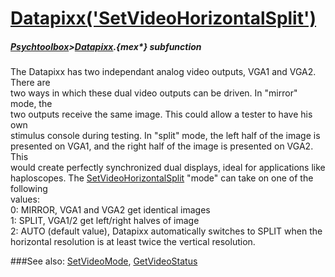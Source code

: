 # [Datapixx('SetVideoHorizontalSplit')](Datapixx-SetVideoHorizontalSplit) 
##### [Psychtoolbox](Pyschtoolbox)>[Datapixx](Datapixx).{mex*} subfunction


The Datapixx has two independant analog video outputs, VGA1 and VGA2. There are  
two ways in which these dual video outputs can be driven. In "mirror" mode, the  
two outputs receive the same image. This could allow a tester to have his own  
stimulus console during testing. In "split" mode, the left half of the image is  
presented on VGA1, and the right half of the image is presented on VGA2. This  
would create perfectly synchronized dual displays, ideal for applications like  
haploscopes. The [SetVideoHorizontalSplit](SetVideoHorizontalSplit) "mode" can take on one of the following  
values:  
   0: MIRROR, VGA1 and VGA2 get identical images  
   1: SPLIT, VGA1/2 get left/right halves of image  
   2: AUTO (default value), Datapixx automatically switches to SPLIT when the  
horizontal resolution is at least twice the vertical resolution.  
  


###See also:
[SetVideoMode](Datapixx-SetVideoMode), [GetVideoStatus](Datapixx-GetVideoStatus)
